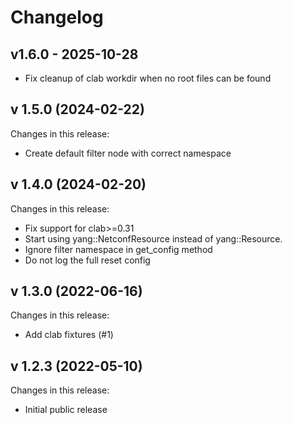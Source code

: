 # Changelog

## v1.6.0 - 2025-10-28

- Fix cleanup of clab workdir when no root files can be found

## v 1.5.0 (2024-02-22)
Changes in this release:
 - Create default filter node with correct namespace

## v 1.4.0 (2024-02-20)
Changes in this release:
 - Fix support for clab>=0.31
 - Start using yang::NetconfResource instead of yang::Resource.
 - Ignore filter namespace in get_config method
 - Do not log the full reset config

## v 1.3.0 (2022-06-16)
Changes in this release:
 - Add clab fixtures (#1)

## v 1.2.3 (2022-05-10)
Changes in this release:

- Initial public release

